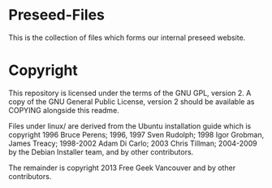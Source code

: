 Preseed-Files
=============

This is the collection of files which forms our internal preseed
website.

Copyright
=========

This repository is licensed under the terms of the GNU GPL, version 2.
A copy of the GNU General Public License, version 2 should be
available as COPYING alongside this readme.

Files under linux/ are derived from the Ubuntu installation guide
which is copyright 1996 Bruce Perens; 1996, 1997 Sven Rudolph; 1998
Igor Grobman, James Treacy; 1998-2002 Adam Di Carlo; 2003 Chris
Tillman; 2004-2009 by the Debian Installer team, and by other
contributors.

The remainder is copyright 2013 Free Geek Vancouver and by other
contributors.
